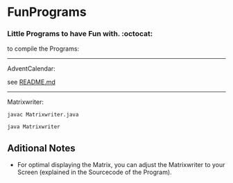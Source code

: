# FunPrograms
### Little Programs to have Fun with. :octocat:

to compile the Programs:

---
AdventCalendar:

see [README.md](AdventCalendar/README.md)

---
Matrixwriter:

`javac Matrixwriter.java`

`java Matrixwriter`

## Aditional Notes

* For optimal displaying the Matrix, you can adjust the Matrixwriter to your Screen (explained in the Sourcecode of the Program).

